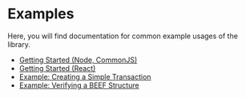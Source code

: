 # Examples

Here, you will find documentation for common example usages of the library.

- [Getting Started (Node, CommonJS)](./GETTING_STARTED_NODE_CJS.md)
- [Getting Started (React)](./GETTING_STARTED_REACT.md)
- [Example: Creating a Simple Transaction](EXAMPLE_SIMPLE_TX.md)
- [Example: Verifying a BEEF Structure](EXAMPLE_VERIFYING_BEEF.md)
